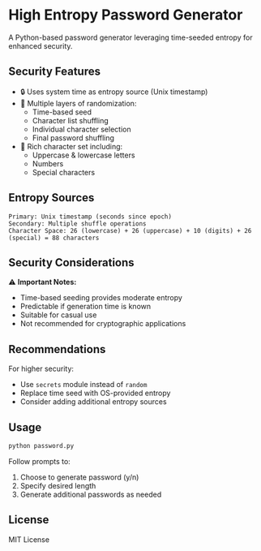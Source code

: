 # High Entropy Password Generator

A Python-based password generator leveraging time-seeded entropy for enhanced security.

## Security Features

- 🔒 Uses system time as entropy source (Unix timestamp)
- 🎲 Multiple layers of randomization:
  - Time-based seed
  - Character list shuffling
  - Individual character selection
  - Final password shuffling
- 🔡 Rich character set including:
  - Uppercase & lowercase letters
  - Numbers
  - Special characters

## Entropy Sources
```
Primary: Unix timestamp (seconds since epoch)
Secondary: Multiple shuffle operations
Character Space: 26 (lowercase) + 26 (uppercase) + 10 (digits) + 26 (special) = 88 characters
```

## Security Considerations

⚠️ **Important Notes:**
- Time-based seeding provides moderate entropy
- Predictable if generation time is known
- Suitable for casual use
- Not recommended for cryptographic applications

## Recommendations

For higher security:
- Use `secrets` module instead of `random`
- Replace time seed with OS-provided entropy
- Consider adding additional entropy sources

## Usage
```bash
python password.py
```

Follow prompts to:
1. Choose to generate password (y/n)
2. Specify desired length
3. Generate additional passwords as needed

## License
MIT License
